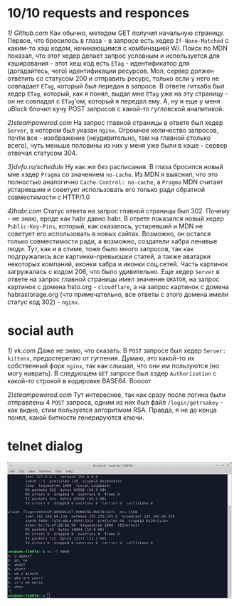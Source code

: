 # 10/10 requests and responces

*1) Github.com* Как обычно, методом GET получил начальную страницу. Первое, что бросилось в глаза - в запросе есть хедер `If-None-Matched` с каким-то хэш кодом, начинающимся с комбинацией W/. Поиск по MDN показал, что этот хедер делает запрос условным и используется для кэширования - этот хеш код есть `ETag` - идентификатор для (догадайтесь, чего) идентификации ресурсов. Мол, сервер должен ответить со статусом 200 и отправить ресурс, только если у него не совпадает `ETag`, который был передан в запросе. В ответе гитхаба был хедер `ETag`, который, как я понял, выдал мне `ETag` уже на эту страницу - он не совпадал с `ETag`'ом, который я передал ему. А, ну и еще у меня uBlock блочил кучу POST запросов с какой-то гугловской аналитикой.

*2)steampowered.com* На запрос главной страницы в ответе был хедер `Server`, в котором был указан `nginx`. Огромное количество запросов, почти все - изображение (неудивительно, там на главной столько всего), чуть меньше половины из них у меня уже были в кэше - сервер отвечал статусом 304.

*3)dvfu.ru/schedule* Ну как же без расписания. В глаза бросился новый мне хэдер `Pragma` со значением `no-cache`. Из MDN я выяснил, что это полностью аналогично `Cache-Control: no-cache`, а `Pragma` MDN считает устаревшим и советует использовать его только ради обратной совместимости с HTTP/1.0

*4)habr.com* Статус ответа на запрос главной страницы был 302. Почему - не знаю, вроде как habr давно habr. В ответе показался новый хедер `Public-Key-Pins`, который, как оказалось, устаревший и MDN не советует его использовать в новых сайтах. Возможно, он остался только совместимости ради, а возможно, создатели хабра ленивые люди. Тут, как и в стиме, тоже было много запросов, так как подгружались все картинки-превьюшки статей, а также аватарки некоторых компаний, иконки хабра и иконки соц.сетей. Часть картинок загружалась с кодом 206, что было удивительно. Еще хедер `Server` в ответе на запрос главной страницы имел значение `QRATOR`, на запрос картинок с домена hsto.org - `cloudflare`, а на запрос картинок с домена habrastorage.org (что примечательно, все ответы с этого домена имели статус код 302) - `nginx`.

# social auth
*1) vk.com* Даже не знаю, что сказать. В `POST` запросе был хедер `Server: kittenx`, предостерегаю от гугления. Думаю, это какой-то их собственный форк `nginx`, так как слышал, что они им пользуются (но могу наврать). В следующем `GET` запросе был хэдер `Authorization` с какой-то строкой в кодировке BASE64. Воооот

2)*steampowered.com* Тут интереснее, так как сразу после логина были отправлены 4 `POST` запроса, одним из них был файл `/login/getrsakey` - как видно, стим пользуется алгоритмом RSA. Правда, я не до конца понял, какой битности генерируются ключи.
# telnet dialog

![telnet dialog](telnet_dialog.jpg)
